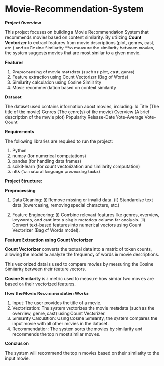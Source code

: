 # Movie-Recommendation-System

**Project Overview**

This project focuses on building a Movie Recommendation System that recommends movies based on content similarity. By utilizing **Count Vectorizer** to extract features from movie descriptions (plot, genres, cast, etc.) and **Cosine Similarity **to measure the similarity between movies, the system suggests movies that are most similar to a given movie.

**Features**

1. Preprocessing of movie metadata (such as plot, cast, genre)
2. Feature extraction using Count Vectorizer (Bag of Words)
3. Similarity calculation using Cosine Similarity
4. Movie recommendation based on content similarity

**Dataset**

The dataset used contains information about movies, including:
Id
Title (The title of the movie)
Genres (The genre(s) of the movie)
Overview (A brief description of the movie plot)
Popularity
Release-Date
Vote-Average
Vote-Count

**Requirements**

The following libraries are required to run the project:
1. Python 
2. numpy (for numerical computations)
3. pandas (for handling data frames)
4. scikit-learn (for count vectorization and similarity computation)
5. nltk (for natural language processing tasks)

**Project Structure:**

**Preprocessing**
1. Data Cleaning:
   (i) Remove missing or invalid data.
   (ii) Standardize text data (lowercasing, removing special characters, etc.)
   
3. Feature Engineering:
   (i) Combine relevant features like genres, overview, keywords, and cast into a single metadata column for analysis.
   (ii) Convert text-based features into numerical vectors using Count Vectorizer (Bag of Words model).

   
**Feature Extraction using Count Vectorizer**

**Count Vectorizer** converts the textual data into a matrix of token counts, allowing the model to analyze the frequency of words in movie descriptions.

This vectorized data is used to compare movies by measuring the Cosine Similarity between their feature vectors.


**Cosine Similarity** is a metric used to measure how similar two movies are based on their vectorized features. 

**How the Movie Recommendation Works**

1. Input: The user provides the title of a movie.
2. Vectorization: The system vectorizes the movie metadata (such as the overview, genre, cast) using Count Vectorizer.
3. Similarity Calculation: Using Cosine Similarity, the system compares the input movie with all other movies in the dataset.
4. Recommendation: The system sorts the movies by similarity and recommends the top n most similar movies.


**Conclusion**

The system will recommend the top n movies based on their similarity to the input movie.

